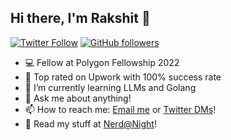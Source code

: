 ## Hi there, I'm Rakshit 👋
[![Twitter Follow](https://img.shields.io/twitter/follow/rakshit087?style=social)](https://twitter.com/intent/follow?screen_name=rakshit087) [![GitHub followers](https://img.shields.io/github/followers/rakshit087.svg?style=social&label=Follow&maxAge=2592000)](https://github.com/rakshit087?tab=followers)


- 💻 Fellow at Polygon Fellowship 2022
- 💫 Top rated on Upwork with 100% success rate
- 🌱 I’m currently learning LLMs and Golang
- 💬 Ask me about anything!
- 📫 How to reach me: [Email me](mailto:rakshit087@gmail.com) or [Twitter DMs](https://twitter.com/rakshit087)!
- 📖 Read my stuff at [Nerd@Night](https://rakshit087.hashnode.dev/)!

<!-- <p align="center">
    <img
        height="180em"
        src="https://github-readme-stats.vercel.app/api?username=rakshit087&show_icons=true&hide_border=true&theme=tokyonight"
    />
    <img
        height="180em"
        src="https://github-readme-stats.vercel.app/api/top-langs/?username=rakshit087&show_icons=true&hide_border=true&layout=compact&langs_count=8&theme=tokyonight"
    />
</p> -->
